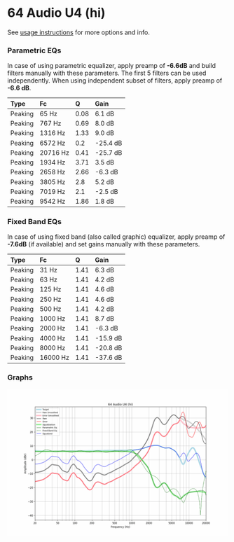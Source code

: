 # 64 Audio U4 (hi)
See [usage instructions](https://github.com/jaakkopasanen/AutoEq#usage) for more options and info.

### Parametric EQs
In case of using parametric equalizer, apply preamp of **-6.6dB** and build filters manually
with these parameters. The first 5 filters can be used independently.
When using independent subset of filters, apply preamp of **-6.6 dB**.

| Type    | Fc       |    Q | Gain     |
|:--------|:---------|:-----|:---------|
| Peaking | 65 Hz    | 0.08 | 6.1 dB   |
| Peaking | 767 Hz   | 0.69 | 8.0 dB   |
| Peaking | 1316 Hz  | 1.33 | 9.0 dB   |
| Peaking | 6572 Hz  | 0.2  | -25.4 dB |
| Peaking | 20716 Hz | 0.41 | -25.7 dB |
| Peaking | 1934 Hz  | 3.71 | 3.5 dB   |
| Peaking | 2658 Hz  | 2.66 | -6.3 dB  |
| Peaking | 3805 Hz  | 2.8  | 5.2 dB   |
| Peaking | 7019 Hz  | 2.1  | -2.5 dB  |
| Peaking | 9542 Hz  | 1.86 | 1.8 dB   |

### Fixed Band EQs
In case of using fixed band (also called graphic) equalizer, apply preamp of **-7.6dB**
(if available) and set gains manually with these parameters.

| Type    | Fc       |    Q | Gain     |
|:--------|:---------|:-----|:---------|
| Peaking | 31 Hz    | 1.41 | 6.3 dB   |
| Peaking | 63 Hz    | 1.41 | 4.2 dB   |
| Peaking | 125 Hz   | 1.41 | 4.6 dB   |
| Peaking | 250 Hz   | 1.41 | 4.6 dB   |
| Peaking | 500 Hz   | 1.41 | 4.2 dB   |
| Peaking | 1000 Hz  | 1.41 | 8.7 dB   |
| Peaking | 2000 Hz  | 1.41 | -6.3 dB  |
| Peaking | 4000 Hz  | 1.41 | -15.9 dB |
| Peaking | 8000 Hz  | 1.41 | -20.8 dB |
| Peaking | 16000 Hz | 1.41 | -37.6 dB |

### Graphs
![](./64%20Audio%20U4%20(hi).png)